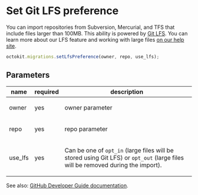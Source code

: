 # Set Git LFS preference

You can import repositories from Subversion, Mercurial, and TFS that include files larger than 100MB. This ability is powered by [Git LFS](https://git-lfs.github.com). You can learn more about our LFS feature and working with large files [on our help site](https://help.github.com/articles/versioning-large-files/).

```js
octokit.migrations.setLfsPreference(owner, repo, use_lfs);
```

## Parameters

<table>
  <thead>
    <tr>
      <th>name</th>
      <th>required</th>
      <th>description</th>
    </tr>
  </thead>
  <tbody>
    <tr><td>owner</td><td>yes</td><td>

owner parameter

</td></tr>
<tr><td>repo</td><td>yes</td><td>

repo parameter

</td></tr>
<tr><td>use_lfs</td><td>yes</td><td>

Can be one of `opt_in` (large files will be stored using Git LFS) or `opt_out` (large files will be removed during the import).

</td></tr>
  </tbody>
</table>

See also: [GitHub Developer Guide documentation](endpoint.documentationUrl).
